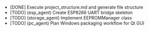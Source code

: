 - [DONE] Execute project_structure.md and generate file structure
- [TODO] (esp_agent) Create ESP8266 UART bridge skeleton
- [TODO] (storage_agent) Implement EEPROMManager class
- [TODO] (pc_agent) Plan Windows packaging workflow for Qt GUI
